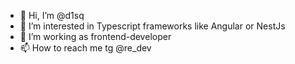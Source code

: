 - 👋 Hi, I’m @d1sq
- 👀 I’m interested in Typescript frameworks like Angular or NestJs
- 🌱 I’m working as frontend-developer
- 📫 How to reach me tg @re_dev

<!---
d1sq/d1sq is a ✨ special ✨ repository because its `README.md` (this file) appears on your GitHub profile.
You can click the Preview link to take a look at your changes.
--->
